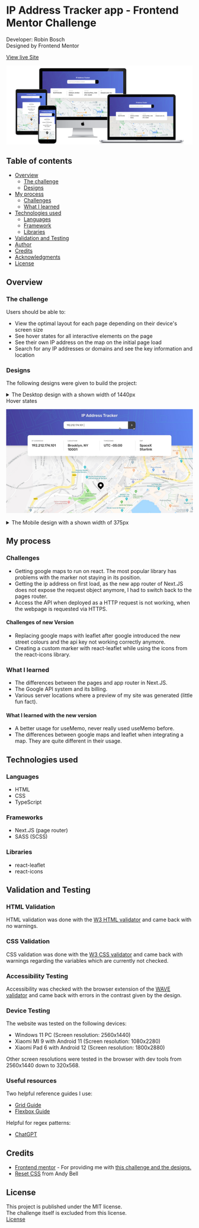 # IP Address Tracker app - Frontend Mentor Challenge

Developer: Robin Bosch  
Designed by Frontend Mentor

[View live Site](https://ip-address-tracker-frontend-mentor.vercel.app/)  

![Mockup image](docs/mockup-preview.png)

## Table of contents

- [Overview](#overview)
    - [The challenge](#the-challenge)
    - [Designs](#designs)
- [My process](#my-process)
    - [Challenges](#challenges)
    - [What I learned](#what-i-learned)
- [Technologies used](#technologies-used)
    - [Languages](#languages)
    - [Framework](#framework)
    - [Libraries](#libraries)
- [Validation and Testing](#validation-and-testing)
- [Author](#author)
- [Credits](#author)
- [Acknowledgments](#acknowledgments)
- [License](#license)


## Overview

### The challenge

Users should be able to:

- View the optimal layout for each page depending on their device's screen size
- See hover states for all interactive elements on the page
- See their own IP address on the map on the initial page load
- Search for any IP addresses or domains and see the key information and location

### Designs

The following designs were given to build the project:  

<details>
<summary>The Desktop design with a shown width of 1440px</summary>

![](docs/desktop-design.jpg)
</details>

<summary>Hover states</summary>

![](docs/active-states.jpg)
</details>

<details>
<summary>The Mobile design with a shown width of 375px</summary>

![](docs/mobile-design-theme.jpg)
</details>

## My process

### Challenges

- Getting google maps to run on react. The most popular library has problems with the marker not staying in its position. 
- Getting the ip address on first load, as the new app router of Next.JS does not expose the request object anymore, I had to switch back to the pages router.
- Access the API when deployed as a HTTP request is not working, when the webpage is requested via HTTPS.

#### Challenges of new Version

- Replacing google maps with leaflet after google introduced the new street colours and the api key not working correctly anymore.
- Creating a custom marker with react-leaflet while using the icons from the react-icons library.

### What I learned

- The differences between the pages and app router in Next.JS.
- The Google API system and its billing.
- Various server locations where a preview of my site was generated (little fun fact).

#### What I learned with the new version

- A better usage for useMemo, never really used useMemo before.
- The differences between google maps and leaflet when integrating a map. They are quite different in their usage.


## Technologies used

### Languages

- HTML
- CSS
- TypeScript

### Frameworks

- Next.JS (page router)
- SASS (SCSS)

### Libraries

- react-leaflet
- react-icons

## Validation and Testing

### HTML Validation

HTML validation was done with the [W3 HTML validator](https://validator.w3.org/nu/) and came back with no warnings.

### CSS Validation

CSS validation was done with the [W3 CSS validator](https://jigsaw.w3.org/css-validator/) and came back with warnings regarding the variables which are currently not checked.

### Accessibility Testing

Accessibility was checked with the browser extension of the [WAVE validator](https://wave.webaim.org/) and came back with errors in the contrast given by the design.

### Device Testing

The website was tested on the following devices:

- Windows 11 PC (Screen resolution: 2560x1440)
- Xiaomi MI 9 with Android 11 (Screen resolution: 1080x2280)
- Xiaomi Pad 6 with Android 12 (Screen resolution: 1800x2880)

Other screen resolutions were tested in the browser with dev tools from 2560x1440 down to 320x568.

### Useful resources

Two helpful reference guides I use: 
- [Grid Guide](https://css-tricks.com/snippets/css/complete-guide-grid/)
- [Flexbox Guide](https://css-tricks.com/snippets/css/a-guide-to-flexbox/)

Helpful for regex patterns:
- [ChatGPT](https://chat.openai.com/)

## Credits

- [Frontend mentor](https://www.frontendmentor.io) - For providing me with [this challenge and the designs.](https://www.frontendmentor.io/challenges/ip-address-tracker-I8-0yYAH0) 
- [Reset CSS](https://andy-bell.co.uk/a-modern-css-reset/) from Andy Bell

## License

This project is published under the MIT license.  
The challenge itself is excluded from this license.  
[License](/LICENSE.txt)

